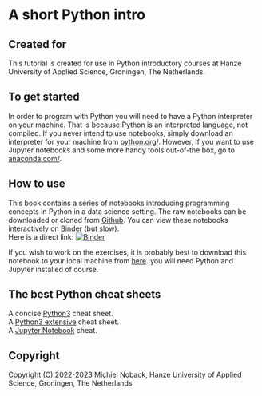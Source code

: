 # A short Python intro

## Created for
This tutorial is created for use in Python introductory courses at Hanze University of Applied Science, Groningen, The Netherlands. 

## To get started
In order to program with Python you will need to have a Python interpreter on your machine. That is because Python is an interpreted language, not compiled.
If you never intend to use notebooks, simply download an interpreter for your machine from [python.org/](https://www.python.org/). However, if you want to use Jupyter notebooks and some more handy tools out-of-the box, go to [anaconda.com/](https://www.anaconda.com/).

## How to use
This book contains a series of notebooks introducing programming concepts in Python in a data science setting. The raw notebooks can be downloaded or cloned from [Github](https://github.com/MichielNoback/python_intro).
You can view these notebooks interactively on [Binder](https://mybinder.org/) (but slow).  
Here is a direct link:
[![Binder](https://mybinder.org/badge_logo.svg)](https://mybinder.org/v2/gh/MichielNoback/python_intro/HEAD)

If you wish to work on the exercises, it is probably best to download this notebook to your local machine from [here](https://raw.githubusercontent.com/MichielNoback/python_intro/master/11_exercises.ipynb). you will need Python and Jupyter installed of course.


## The best Python cheat sheets

A concise [Python3](https://perso.limsi.fr/pointal/_media/python:cours:mementopython3-english.pdf) cheat sheet.  
A [Python3 extensive](https://github.com/ehmatthes/pcc/blob/master/cheat_sheets/beginners_python_cheat_sheet_pcc_all.pdf) cheat sheet.  
A [Jupyter Notebook](https://www.edureka.co/blog/wp-content/uploads/2018/10/Jupyter_Notebook_CheatSheet_Edureka.pdf) cheat.  


## Copyright 
Copyright (C) 2022-2023 Michiel Noback, Hanze University of Applied Science, Groningen, The Netherlands  

